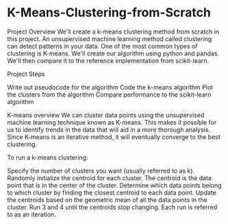# K-Means-Clustering-from-Scratch

Project Overview
We'll create a k-means clustering method from scratch in this project. An unsupervised machine learning method called clustering can detect patterns in your data. One of the most common types of clustering is K-means.
We'll create our algorithm using python and pandas. We'll then compare it to the reference implementation from scikit-learn.

Project Steps

 Write out pseudocode for the algorithm
 Code the k-means algorithm
 Plot the clusters from the algorithm
 Compare performance to the scikit-learn algorithm
 
 
K-means overview
We can cluster data points using the unsupervised machine learning technique known as K-means. This makes it possible for us to identify trends in the data that will aid in a more thorough analysis. Since K-means is an iterative method, it will eventually converge to the best clustering.

To run a k-means clustering:

Specify the number of clusters you want (usually referred to as k).
Randomly initialize the centroid for each cluster. The centroid is the data point that is in the center of the cluster.
Determine which data points belong to which cluster by finding the closest centroid to each data point.
Update the centroids based on the geometric mean of all the data points in the cluster.
Run 3 and 4 until the centroids stop changing. Each run is referred to as an iteration.
